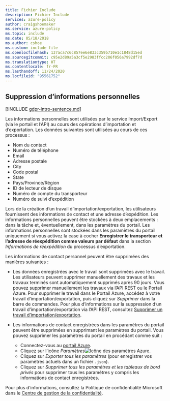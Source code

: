 ```yaml
---
title: Fichier Include
description: Fichier Include
services: azure-policy
author: craigshoemaker
ms.service: azure-policy
ms.topic: include
ms.date: 05/18/2018
ms.author: cshoe
ms.custom: include file
ms.openlocfilehash: 137aca7c6c857ee6e833c359b710e1c1848d15ed
ms.sourcegitcommit: c95e2d89a5a3cf5e2983ffcc206f056a7992df7d
ms.translationtype: HT
ms.contentlocale: fr-FR
ms.lasthandoff: 11/24/2020
ms.locfileid: "95561752"
---
```

## <a name="deleting-personal-information"></a>Suppression d’informations personnelles

[!INCLUDE [gdpr-intro-sentence.md](gdpr-intro-sentence.md)]

Les informations personnelles sont utilisées par le service Import/Export (via le portail et l’API) au cours des opérations d’importation et d’exportation. Les données suivantes sont utilisées au cours de ces processus :

- Nom du contact
- Numéro de téléphone
- Email
- Adresse postale
- City
- Code postal
- State
- Pays/Province/Région
- ID de lecteur de disque
- Numéro de compte du transporteur
- Numéro de suivi d’expédition

Lors de la création d’un travail d’importation/exportation, les utilisateurs fournissent des informations de contact et une adresse d’expédition. Les informations personnelles peuvent être stockées à deux emplacements : dans la tâche et, éventuellement, dans les paramètres du portail. Les informations personnelles sont stockées dans les paramètres du portail uniquement si vous activez la case à cocher **Enregistrer le transporteur et l’adresse de réexpédition comme valeurs par défaut** dans la section *Informations de réexpédition* du processus d’exportation.

Les informations de contact personnel peuvent être supprimées des manières suivantes :

- Les données enregistrées avec le travail sont supprimées avec le travail. Les utilisateurs peuvent supprimer manuellement des travaux et les travaux terminés sont automatiquement supprimés après 90 jours. Vous pouvez supprimer manuellement les travaux via l’API REST ou le Portail Azure. Pour supprimer le travail dans le Portail Azure, accédez à votre travail d’importation/exportation, puis cliquez sur *Supprimer* dans la barre de commandes. Pour plus d’informations sur la suppression d’un travail d’importation/exportation via l’API REST, consultez [Supprimer un travail d’importation/exportation](/previous-versions/azure/storage/common/storage-import-export-cancelling-and-deleting-jobs).

- Les informations de contact enregistrées dans les paramètres du portail peuvent être supprimées en supprimant les paramètres du portail. Vous pouvez supprimer les paramètres du portail en procédant comme suit :
  - Connectez-vous au [portail Azure](https://portal.azure.com).
  - Cliquez sur l’icône *Paramètres*![Icône des paramètres Azure](media/storage-import-export-delete-personal-info/azure-settings-icon.png).
  - Cliquez sur *Exporter tous les paramètres* (pour enregistrer vos paramètres actuels dans un fichier `.json`).
  - Cliquez sur *Supprimer tous les paramètres et les tableaux de bord privés* pour supprimer tous les paramètres y compris les informations de contact enregistrées.

Pour plus d’informations, consultez la Politique de confidentialité Microsoft dans le [Centre de gestion de la confidentialité](https://www.microsoft.com/trustcenter).